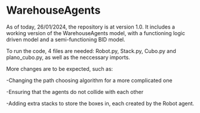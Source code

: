 ﻿# WarehouseAgents

As of today, 26/01/2024, the repository is at version 1.0. It includes a working version of the WarehouseAgents model, with a functioning logic driven model and a semi-functioning BID model. 

To run the code, 4 files are needed: Robot.py, Stack.py, Cubo.py and plano_cubo.py, as well as the neccessary imports.

More changes are to be expected, such as:


-Changing the path choosing algorithm for a more complicated one

-Ensuring that the agents do not collide with each other

-Adding extra stacks to store the boxes in, each created by the Robot agent.

